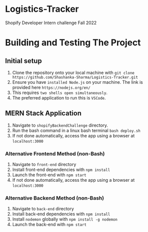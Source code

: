# Logistics-Tracker
Shopify Developer Intern challenge Fall 2022
# Building and Testing The Project
## Initial setup
1. Clone the repository onto your local machine with ```git clone https://github.com/Shashanka-Sharma/Logistics-Tracker.git```
2. Ensure you have ```installed Node.js``` on your machine. The link is provided here ```https://nodejs.org/en/```
3. This requires ```two shells open simultaneously```. 
4. The preferred application to run this is ```VSCode```.
## MERN Stack Application
1. Navigate to ```shopifyBackendChallenge``` directory.
2. Run the bash command in a linux bash terminal ```bash deploy.sh```
3. If not done automatically, access the app using a browser at ```localhost:3000```
### Alternative Frontend Method (non-Bash)
1. Navigate to ```front-end``` directory
2. Install front-end dependencies with ```npm install```
3. Launch the front-end with ```npm start```
4. If not done automatically, access the app using a browser at ```localhost:3000```
### Alternative Backend Method (non-Bash)
1. Navigate to ```back-end``` directory
2. Install back-end dependencies with ```npm install```
3. Install `nodemon` globally with ```npm install -g nodemon```
4. Launch the back-end with ```npm start```
